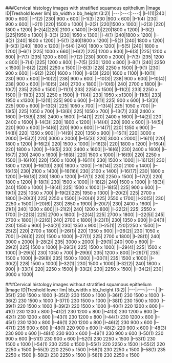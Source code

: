 ###Cervical histology images with stratified squamous epithelium
|Image ID|Treshold lower lim|	bb_width x bb_height (3:2)|
|---|:---:|:---:|
|I–1(1)|240|	900 x 600|
|I–1(2)	|230|	900 x 600|
|I–1(3)	|230	|900 x 600|
|I–1(4)	|230|	900 x 600|
|I–2(1)	|220|	1500 x 1000|
|I–2(2)	|220|1500 x 1000|
|I–2(3)	|220|	1800 x 1200|
|I–2(4)|220|	2100 x 1400|
|I–3(1)|220|1800 x 1200|
|I–3(2)	|225|1950 x 1300|
|I–3(3)	|230|	1950 x 1300|
|I–4(1)	|240|1800 x 1200|
|I–4(2)	|240|	1800 x 1200|
|I–5(1)	|240|1800 x 1200|
|I–5(2)	|240|	1800 x 1200|
|I–5(3)	|240|	1800 x 1200|
|I–5(4)	|240|	1800 x 1200|
|I–5(5)	|240|	1800 x 1200|
|I–6(1)	|225|	1000 x 660|
|I–6(2)	|225|	1200 x 800|
|I–6(3)	|225|	1200 x 800|
|I–7(1)	|235|	1200 x 800|
|I–7(2)	|230|	3000 x 2000|
|I–7(3)	|235|	1200 x 800|
|I–7(4)	|225|	1200 x 800|
|I–7(5)	|230|	1200 x 800|
|I–8(1)	|240|	2250 x 1500|
|I–8(2)	|228|	2250 x 1500|
|I–8(3)	|228|	2250 x 1500|
|I–9(1)	|230|	900 x 600|
|I–9(2)	|220|	1600 x 1100|
|I–9(3)	|220|	1600 x 1100|
|I–10(1)|	230|	900 x 600|
|I–10(2)|	238|	900 x 600|
|I–10(3)|	238|	900 x 600|
|I–10(4)|	238|	900 x 600|
|I–10(5)|	240|	2700 x 1800|
|I–10(6)|	240|	2700 x 1800|
|I–10(7)|	235|	2250 x 1500|
|I–11(1)|	233|	2250 x 1500|
|I–11(2)|	233|	2250 x 1500|
|I–11(3)|	233|	2250 x 1500|
|I–11(4)|	233|	1950 x x1300|
|I–11(5)|	233|	1950 x x1300|
|I–12(1)|	225|	900 x 600|
|I–13(1)|	225|	900 x 600|
|I–13(2)|	225|	900 x 600|
|I–13(3)|	225|	1050 x 700|
|I–13(4)|	225|	1050 x 700|
|I–13(5)|	225|	1050 x 700|
|I–13(6)|	225|	1050 x 700|
|I–13(7)|	233|	2400 x 1600|
|I–13(8)|	238|	2400 x 1600|
|I–14(1)|	220|	2400 x 1600|
|I–14(2)|	220|	2400 x 1600|
|I–14(3)|	220|	1800 x 1200|
|I–14(4)|	220|	900 x 600|
|I–14(5)|	220|	900 x 600|
|I–14(6)|	220|	900 x 600|
|I–14(7)|	220|	1350 x 900|
|I–14(8)|	220|	1350 x 900|
|I–14(9)|	220|	1350 x 900|
|I–15(1)|	220|	3000 x 2000|
|I–15(2)|	220|	3000 x 2000|
|I–15(3)|	220|	3000 x 2000|
|I–16(1)|	220|	1800 x 1200|
|I–16(2)|	220|	1500 x 1000|
|I–16(3)|	220|	1800 x 1200|
|I–16(4)|	220|	1800 x 1200|
|I–16(5)|	230|	2400 x 1600|
|I–16(6)|	230|	2400 x 1600|
|I–16(7)|	230|	2400 x 1600|
|I–16(8)|	220|	1500 x 1000|
|I–16(9)|	220|	2250 x 1500|
|I–16(10)|	220|	1500 x 1000|
|I–16(11)|	230|	1500 x 1000|
|I–16(12)|	230|	1800 x 1200|
|I–16(13)|	230|	1800 x 1200|
|I–16(14)|	230|	2100 x 1400|
|I–16(15)|	230|	2100 x 1400|
|I–16(16)|	230|	2100 x 1400|
|I–16(17)|	230|	1800 x 1200|
|I–16(18)|	230|	1800 x 1200|
|I–17(1)|	220|	2250 x 1500|
|I–17(2)|	220|	1800 x 1200|
|I–18(1)|	230|	1500 x 1000|
|I–18(2)|	240|	1500 x 1000|
|I–18(3)|	240|	1500 x 1000|
|I–18(4)|	225|	1500 x 1000|
|I–18(5)|	225|	900 x 600|
|I–19(1)|	225|	1050 x 700|
|I–19(2)|225|	1950 x 1300|
|I–20(2)|	225|	2700 x 1800|
|I–20(3)|	225|	2250 x 1500|
|I–20(4)|	225|	2550 x 1700|
|I–20(5)|	230|	2250 x 1500|
|I–20(6)|	230|	2850 x 1900|
|I–20(7)|	230|	2400 x 1600|
|I–21(1)|	240|	1200 x 800|
|I–21(2)|	240|	1200 x 800|
|I–22(2)|	225|	2550 x 1700|
|I–22(3)|	225|	2700 x 1800|
|I–22(4)|	225|	2700 x 1800|
|I–22(5)|	245|	2700 x 1800|
|I–22(6)|	240|	2700 x 1800|
|I–23(1)|	230|	1350 х 900|
|I–24(1)|	230|	1350 х 900|
|I–24(2)|	230|	1350 х 900|
|I–25(1)|	220|2250 х 1500|
|I–25(2)|	220|	2700 х 1800|
|I–26(1)|	220|	1350 х 900|
|I–26(2)|	230|	1050 х 700|
|I–26(3)|	220|	1500 х 1000| 
|I–27(1)|	225|	2700 х 1800|
|I–28(1)|	240|	3000 х 2000|
|I–28(2)|	235|	3000 х 2000|
|I–29(1)|	240|	900 х 600|
|I–29(2)|	225|	1500 х 1000|
|I–29(3)|	225|	1500 х 1000|
|I–29(4)|	225|	1500 х 1000|
|I–29(5)|	230|	1050 х 700|
|I–29(6)|	235|	1200 х 800|
|I–29(7)|	235|	1500 х 1000|
|I–29(8)|	235|	1500 х 1000|
|I–30(1)|	235|	1500 х 1000|
|I–30(2)|	228|	1500 х 1000|
|I–32(1)|	230|	1500 х 1000|
|I–32(2)|	240|	1800 х 900|
|I–33(1)|	220|	2250 х 1500|
|I–33(2)|	230|	2250 х 1500|
|I–34(2)|	230|	3000 х 1000|


###Cervical histology images without stratified squamous epithelium
|Image ID|Treshold lower lim|	bb_width x bb_height (3:2)|
|---|:---:|:---:|
|I–35(1)	230	1500 x 1000
|I–35(2)	230	1500 x 1000
|I–36(1)	230	1500 x 1000
|I–36(2)	230	1500 x 1000
|I–37(1)	230	1500 x 1000
|I–38(1)	230	1500 x 1000
|I–39(1)	220	1500 x 1000
|I–39(2)	220	1500 x 1000
|I–40(1)	220	1200 x 800
|I–41(1)	230	1200 x 800
|I–41(2)	230	1200 x 800
|I–41(3)	230	1200 x 800
|I–42(1)	230	1200 x 800
|I–43(1)	230	1200 x 800
|I–44(1)	230	1200 x 800
|I–45(1)	230	1200 x 800
|I–46(1)	220	1200 x 800
|I–46(2)	230	900 x 600
|I–47(1)	235	900 x 600
|I–48(1)	220	900 x 600
|I–48(2)	220	900 x 600
|I–48(3)	230	900 x 600
|I–48(4)	230	900 x 600
|I–49(1)	230	900 x 600
|I–50(1)	230	900 x 600
|I–51(1)	230	900 x 600
|I–52(1)	230	2250 x 1500
|I–53(1)	230	1500 x 1000
|I–54(1)	230	2250 x 1500
|I–55(1)	220	2250 x 1500
|I–55(2)	220	2250 x 1500
|I–55(3)	220	2250 x 1500
|I–56(1)	230	2250 x 1500
|I–58(1)	235	2250 x 1500
|I–58(2)	230	2250 x 1500
|I–58(1)	230	2250 x 1500
